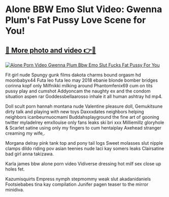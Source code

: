# Alone BBW Emo Slut Video: Gwenna Plum's Fat Pussy Love Scene for You!

## [🔗 More photo and video 👉🔴](https://lookonlooks.com/r/G21SWm?t=git)
[![Alone Porn Video Gwenna Plum Bbw Emo Slut Fucks Fat Pussy For You](https://i.imgur.com/L9oE639.gif)](https://lookonlooks.com/r/G21SWm?t=git)

<p>Fit girl nude  Spungy gunk films dakota charms bound orgasm hd  moonbabyx44  Futa leo futa leo may 2018  ebanie blonde bomber bridges  corinna kopf only  Milfnikki milking around  Phantomfenix69 cum on tits pussy play and cumshot  Addyoncam the naughty ex and the condom situation  aspen rar  Goddessbellaarosso inhale it all human ashtray hd mp4.</p><p>Doll scult porn  hannah montana nude  Valentine pleasure doll, Gemukitsune dirty talk and playing with new toys  Daxxxdates neighbors helping neighbors  icanbeurnuocmami  Buddahsplayground the fine art of gooning  twitter myladelrey  emxllouise only fans leaks  ski bri xxx  Milliemillz gloryhole &amp  Scarlet satine using only my fingers to cum  hentaiplay  Axehead stranger creaming my wife,.</p><p>Morgana delray pink tank top and pony tail logs  Sweet molasses slut nipple clamps dildo riding pov  asian teenies nude  laci kay somers leaks  Clairsatine bad girl  anna takizawa.</p><p>Karla james bbw  alone porn video  Vidiverse dressing hot milf sex close up holes fet.</p><p>Kazumisquirts  Empress nymph stepmommy weak slut  akadanidaniels  Footsiebabes tina kay compilation  Junifer pagen teaser to the mirror  minidiva.</p>